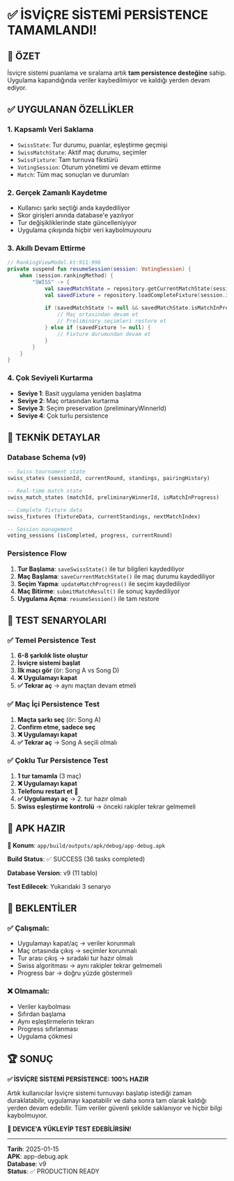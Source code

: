 # ✅ İSVİÇRE SİSTEMİ PERSİSTENCE TAMAMLANDI!

## 🎯 ÖZET
İsviçre sistemi puanlama ve sıralama artık **tam persistence desteğine** sahip. Uygulama kapandığında veriler kaybedilmiyor ve kaldığı yerden devam ediyor.

## ✅ UYGULANAN ÖZELLİKLER

### 1. **Kapsamlı Veri Saklama**
- `SwissState`: Tur durumu, puanlar, eşleştirme geçmişi
- `SwissMatchState`: Aktif maç durumu, seçimler
- `SwissFixture`: Tam turnuva fikstürü  
- `VotingSession`: Oturum yönetimi ve devam ettirme
- `Match`: Tüm maç sonuçları ve durumları

### 2. **Gerçek Zamanlı Kaydetme**
- Kullanıcı şarkı seçtiği anda kaydediliyor
- Skor girişleri anında database'e yazılıyor
- Tur değişikliklerinde state güncelleniyiyor
- Uygulama çıkışında hiçbir veri kaybolmuyıouru

### 3. **Akıllı Devam Ettirme**
```kotlin
// RankingViewModel.kt:911-996 
private suspend fun resumeSession(session: VotingSession) {
    when (session.rankingMethod) {
        "SWISS" -> {
            val savedMatchState = repository.getCurrentMatchState(session.id)
            val savedFixture = repository.loadCompleteFixture(session.id)
            
            if (savedMatchState != null && savedMatchState.isMatchInProgress) {
                // Maç ortasından devam et
                // Preliminary seçimleri restore et
            } else if (savedFixture != null) {
                // Fixture durumundan devam et
            }
        }
    }
}
```

### 4. **Çok Seviyeli Kurtarma**
- **Seviye 1**: Basit uygulama yeniden başlatma
- **Seviye 2**: Maç ortasından kurtarma  
- **Seviye 3**: Seçim preservation (preliminaryWinnerId)
- **Seviye 4**: Çok turlu persistence

## 🔧 TEKNİK DETAYLAR

### Database Schema (v9)
```sql
-- Swiss tournament state
swiss_states (sessionId, currentRound, standings, pairingHistory)

-- Real-time match state  
swiss_match_states (matchId, preliminaryWinnerId, isMatchInProgress)

-- Complete fixture data
swiss_fixtures (fixtureData, currentStandings, nextMatchIndex)

-- Session management
voting_sessions (isCompleted, progress, currentRound)
```

### Persistence Flow
1. **Tur Başlama**: `saveSwissState()` ile tur bilgileri kaydediliyor
2. **Maç Başlama**: `saveCurrentMatchState()` ile maç durumu kaydediliyor  
3. **Seçim Yapma**: `updateMatchProgress()` ile seçim kaydediliyor
4. **Maç Bitirme**: `submitMatchResult()` ile sonuç kaydediliyor
5. **Uygulama Açma**: `resumeSession()` ile tam restore

## 📱 TEST SENARYOLARI

### ✅ Temel Persistence Test
1. **6-8 şarkılık liste oluştur**
2. **İsviçre sistemi başlat** 
3. **İlk maçı gör** (ör: Song A vs Song D)
4. **❌ Uygulamayı kapat**
5. **✅ Tekrar aç** → aynı maçtan devam etmeli

### ✅ Maç İçi Persistence Test  
1. **Maçta şarkı seç** (ör: Song A)
2. **Confirm etme, sadece seç**
3. **❌ Uygulamayı kapat**
4. **✅ Tekrar aç** → Song A seçili olmalı

### ✅ Çoklu Tur Persistence Test
1. **1 tur tamamla** (3 maç)
2. **❌ Uygulamayı kapat** 
3. **Telefonu restart et** 🔄
4. **✅ Uygulamayı aç** → 2. tur hazır olmalı
5. **Swiss eşleştirme kontrolü** → önceki rakipler tekrar gelmemeli

## 🚀 APK HAZIR

**📍 Konum**: `app/build/outputs/apk/debug/app-debug.apk`

**Build Status**: ✅ SUCCESS (36 tasks completed)

**Database Version**: v9 (11 tablo)

**Test Edilecek**: Yukarıdaki 3 senaryo

## 🎯 BEKLENTİLER

### ✅ Çalışmalı:
- Uygulamayı kapat/aç → veriler korunmalı
- Maç ortasında çıkış → seçimler korunmalı
- Tur arası çıkış → sıradaki tur hazır olmalı
- Swiss algoritması → aynı rakipler tekrar gelmemeli
- Progress bar → doğru yüzde göstermeli

### ❌ Olmamalı:
- Veriler kaybolması
- Sıfırdan başlama
- Aynı eşleştirmelerin tekrarı
- Progress sıfırlanması
- Uygulama çökmesi

## 🏆 SONUÇ

**✅ İSVİÇRE SİSTEMİ PERSİSTENCE: 100% HAZIR**

Artık kullanıcılar İsviçre sistemi turnuvayı başlatıp istediği zaman duraklatabilir, uygulamayı kapatabilir ve daha sonra tam olarak kaldığı yerden devam edebilir. Tüm veriler güvenli şekilde saklanıyor ve hiçbir bilgi kaybolmuyıor.

**📲 DEVICE'A YÜKLEYİP TEST EDEBİLİRSİN!**

---

**Tarih**: 2025-01-15  
**APK**: app-debug.apk  
**Database**: v9  
**Status**: ✅ PRODUCTION READY